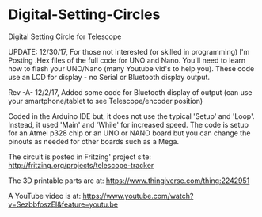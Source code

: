 # Digital-Setting-Circles
Digital Setting Circle for Telescope

UPDATE: 12/30/17, For those not interested (or skilled in programming) I'm Posting .Hex files of the full code for UNO and Nano.  You'll need to learn how to flash your UNO/Nano (many Youtube vid's to help you). These code use an LCD for display - no Serial or Bluetooth display output.

Rev -A-  12/2/17,  Added some code for Bluetooth display of output (can use your smartphone/tablet to see Telescope/encoder position)

Coded in the Arduino IDE but, it does not use the typical 'Setup' and 'Loop'.  Instead, it used 'Main' and 'While' for increased speed.
The code is setup for an Atmel p328 chip or an UNO or NANO board but you can change the pinouts as needed for other boards such as a Mega.

The circuit is posted in Fritzing' project site: http://fritzing.org/projects/telescope-tracker


The 3D printable parts are at: https://www.thingiverse.com/thing:2242951


A YouTube video is at: https://www.youtube.com/watch?v=SezbbfoszEI&feature=youtu.be

